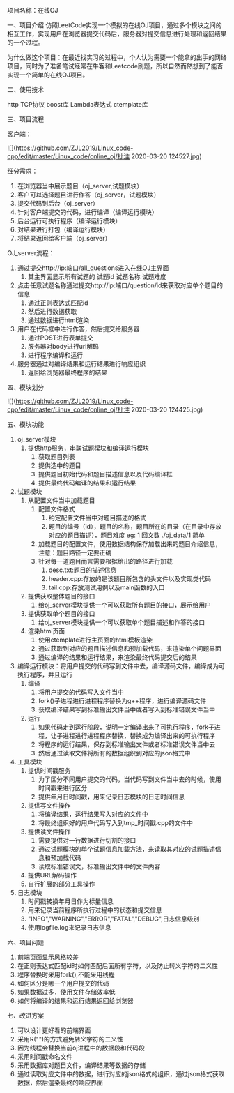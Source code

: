 

项目名称：在线OJ

一、项目介绍
	仿照LeetCode实现一个模拟的在线OJ项目，通过多个模块之间的相互工作，实现用户在浏览器提交代码后，服务器对提交信息进行处理和返回结果的一个过程。

​	为什么做这个项目：在最近找实习的过程中，个人认为需要一个能拿的出手的网络项目，同时为了准备笔试经常在牛客和Leetcode刷题，所以自然而然想到了能否实现一个简单的在线OJ项目。

二、使用技术

http
TCP协议
boost库
Lambda表达式
ctemplate库

三、项目流程

客户端：
		

![](https://github.com/ZJL2019/Linux_code-cpp/edit/master/Linux_code/online_oj/批注 2020-03-20 124527.jpg)

细分需求：

1. 在浏览器当中展示题目（oj_server,试题模块）
2. 客户可以选择题目进行作答（oj_server，试题模块）
3. 提交代码到后台（oj_server）
4. 针对客户端提交的代码，进行编译（编译运行模块）
5. 后台运行可执行程序（编译运行模块）
6. 对结果进行打包（编译运行模块）
7. 将结果返回给客户端（oj_server）

OJ_server流程：

1. 通过提交http://ip:端口/all_questions进入在线OJ主界面
   1. 其主界面显示所有试题的  试题id    试题名称     试题难度
2. 点击任意试题名称通过提交http://ip:端口/question/id来获取对应单个题目的信息
   1. 通过正则表达式匹配id
   2. 然后进行数据获取
   3. 通过数据进行html渲染
3. 用户在代码框中进行作答，然后提交给服务器
   1. 通过POST进行表单提交
   2. 服务器对body进行url解码
   3. 进行程序编译和运行
4. 服务器通过对编译结果和运行结果进行响应组织
   1. 返回给浏览器最终程序的结果

四、模块划分

![](https://github.com/ZJL2019/Linux_code-cpp/edit/master/Linux_code/online_oj/批注 2020-03-20 124425.jpg)

五、模块功能

1. oj_server模块
   1. 提供http服务，串联试题模块和编译运行模块
      1. 获取题目列表
      2. 提供选中的题目
      3. 提供题目初始代码和题目描述信息以及代码编译框
      4. 提供最终代码编译的结果和运行结果
2. 试题模块
   1. 从配置文件当中加载题目
      1. 配置文件格式
         1. 约定配置文件当中对题目描述的格式
         2. 题目的编号（id），题目的名称，题目所在的目录（在目录中存放对应的题目描述），题目难度
            eg: 1    回文数    ./oj_data/1    简单
      2. 加载题目的配置文件，使用数据结构保存加载出来的题目介绍信息，注意：题目路径一定要正确
      3. 针对每一道题目而言需要根据给出的路径进行加载
         1. desc.txt:题目的描述信息
         2. header.cpp:存放的是该题目所包含的头文件以及实现类代码
         3. tail.cpp:存放测试用例以及main函数的入口
   2. 提供获取整体题目的接口
      1. 给oj_server模块提供一个可以获取所有题目的接口，展示给用户
   3. 提供获取单个题目的接口
      1. 给oj_server模块提供一个可以获取单个题目描述和作答的接口
   4. 渲染html页面
      1. 使用ctemplate进行主页面的html模板渲染
      2. 通过获取到对应的题目描述信息和预加载代码，来渲染单个问题界面
      3. 通过编译的结果和运行结果，来渲染最终代码提交后的结果
3. 编译运行模块：将用户提交的代码写到文件中去，编译源码文件，编译成为可执行程序，并且运行
   1. 编译
      1. 将用户提交的代码写入文件当中
      2. fork()子进程进行进程程序替换为g++程序，进行编译源码文件
      3. 获取编译结果写到标准输出文件当中或者写入到标准错误文件当中
   2. 运行
      1. 如果代码走到运行阶段，说明一定编译出来了可执行程序，fork子进程，让子进程进行进程程序替换，替换成为编译出来的可执行程序
      2. 将程序的运行结果，保存到标准输出文件或者标准错误文件当中去
      3. 然后通过读取文件将所有的数据组织到对应的json格式中
4. 工具模块
   1. 提供时间戳服务
      1. 为了区分不同用户提交的代码，当代码写到文件当中去的时候，使用时间戳来进行区分
      2. 提供年月日时间戳，用来记录日志模块的日志时间信息
   2. 提供写文件操作
      1. 将编译结果，运行结果写入对应的文件中
      2. 将最终组织好的用户代码写入到tmp_时间戳.cpp的文件中
   3. 提供读文件操作
      1. 需要提供对一行数据进行切割的接口
      2. 通过试题模块的单个试题信息加载方法，来读取其对应的试题描述信息和预加载代码
      3. 读取标准错误文，标准输出文件中的文件内容
   4. 提供URL解码操作
   5. 自行扩展的部分工具操作
5. 日志模块
   1. 时间戳转换年月日作为标量信息
   2. 用来记录当前程序所执行过程中的状态和提交信息
   3. "INFO","WARNING","ERROR","FATAL","DEBUG",日志信息级别
   4. 使用logfile.log来记录日志信息

六、项目问题

1. 前端页面显示风格较差
2. 在正则表达式匹配id时如何匹配后面所有字符，以及防止转义字符的二义性
3. 程序替换时采用fork(),不能采用线程
4. 如何区分是哪一个用户提交的代码
5. 如果数据过多，使用文件存储效率低
6. 如何将编译的结果和运行结果返回给浏览器

七、改进方案

1. 可以设计更好看的前端界面
2. 采用R("")的方式避免转义字符的二义性
3. 因为线程会替换当前oj进程中的数据段和代码段
4. 采用时间戳命名文件
5. 采用数据库对题目文件，编译结果等数据的存储
6. 通过读取对应文件中的数据，进行对应的json格式的组织，通过json格式获取数据，然后渲染最终的响应界面



